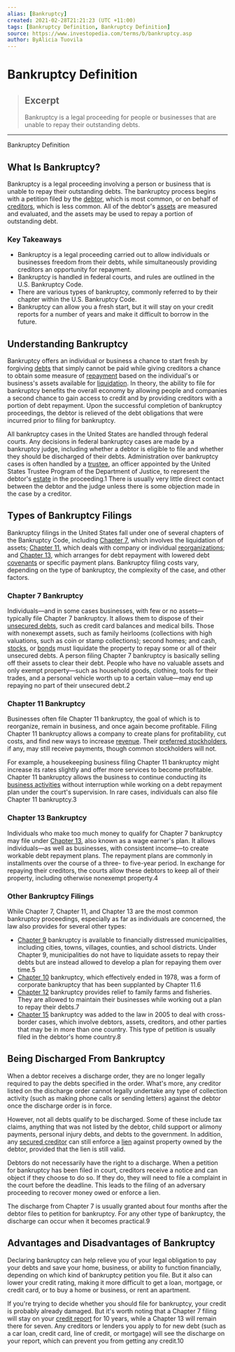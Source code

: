 ```yaml
---
alias: [Bankruptcy]
created: 2021-02-28T21:21:23 (UTC +11:00)
tags: [Bankruptcy Definition, Bankruptcy Definition]
source: https://www.investopedia.com/terms/b/bankruptcy.asp
author: ByAlicia Tuovila
---
```


# Bankruptcy Definition

> ## Excerpt
> Bankruptcy is a legal proceeding for people or businesses that are unable to repay their outstanding debts.

---

Bankruptcy Definition
## What Is Bankruptcy?

Bankruptcy is a legal proceeding involving a person or business that is unable to repay their outstanding debts. The bankruptcy process begins with a petition filed by the [debtor](https://www.investopedia.com/terms/d/debtor.asp), which is most common, or on behalf of [creditors](https://www.investopedia.com/terms/c/creditor.asp), which is less common. All of the debtor's [assets](https://www.investopedia.com/terms/a/asset.asp) are measured and evaluated, and the assets may be used to repay a portion of outstanding debt.

### Key Takeaways

-   Bankruptcy is a legal proceeding carried out to allow individuals or businesses freedom from their debts, while simultaneously providing creditors an opportunity for repayment.
-   Bankruptcy is handled in federal courts, and rules are outlined in the U.S. Bankruptcy Code.
-   There are various types of bankruptcy, commonly referred to by their chapter within the U.S. Bankruptcy Code.
-   Bankruptcy can allow you a fresh start, but it will stay on your credit reports for a number of years and make it difficult to borrow in the future.

## Understanding Bankruptcy

Bankruptcy offers an individual or business a chance to start fresh by forgiving [debts](https://www.investopedia.com/terms/d/debt.asp) that simply cannot be paid while giving creditors a chance to obtain some measure of [repayment](https://www.investopedia.com/terms/r/repayment.asp) based on the individual's or business's assets available for [liquidation](https://www.investopedia.com/terms/l/liquidation.asp). In theory, the ability to file for bankruptcy benefits the overall economy by allowing people and companies a second chance to gain access to credit and by providing creditors with a portion of debt repayment. Upon the successful completion of bankruptcy proceedings, the debtor is relieved of the debt obligations that were incurred prior to filing for bankruptcy.

All bankruptcy cases in the United States are handled through federal courts. Any decisions in federal bankruptcy cases are made by a bankruptcy judge, including whether a debtor is eligible to file and whether they should be discharged of their debts. Administration over bankruptcy cases is often handled by a [trustee](https://www.investopedia.com/terms/b/bankruptcy-trustee.asp), an officer appointed by the United States Trustee Program of the Department of Justice, to represent the debtor's [estate](https://www.investopedia.com/terms/e/estate.asp) in the proceeding.1 There is usually very little direct contact between the debtor and the judge unless there is some objection made in the case by a creditor.

## Types of Bankruptcy Filings

Bankruptcy filings in the United States fall under one of several chapters of the Bankruptcy Code, including [Chapter 7](https://www.investopedia.com/terms/c/chapter7.asp), which involves the liquidation of assets; [Chapter 11](https://www.investopedia.com/terms/c/chapter11.asp), which deals with company or individual [reorganizations](https://www.investopedia.com/terms/r/reorganization.asp); and [Chapter 13](https://www.investopedia.com/terms/c/chapter13.asp), which arranges for debt repayment with lowered debt [covenants](https://www.investopedia.com/terms/c/covenant.asp) or specific payment plans. Bankruptcy filing costs vary, depending on the type of bankruptcy, the complexity of the case, and other factors.

### Chapter 7 Bankruptcy

Individuals—and in some cases businesses, with few or no assets—typically file Chapter 7 bankruptcy. It allows them to dispose of their [unsecured debts](https://www.investopedia.com/terms/u/unsecureddebt.asp), such as credit card balances and medical bills. Those with nonexempt assets, such as family heirlooms (collections with high valuations, such as coin or stamp collections); second homes; and cash, [stocks](https://www.investopedia.com/terms/s/stock.asp), or [bonds](https://www.investopedia.com/terms/b/bond.asp) must liquidate the property to repay some or all of their unsecured debts. A person filing Chapter 7 bankruptcy is basically selling off their assets to clear their debt. People who have no valuable assets and only exempt property—such as household goods, clothing, tools for their trades, and a personal vehicle worth up to a certain value—may end up repaying no part of their unsecured debt.2

### Chapter 11 Bankruptcy

Businesses often file Chapter 11 bankruptcy, the goal of which is to reorganize, remain in business, and once again become profitable. Filing Chapter 11 bankruptcy allows a company to create plans for profitability, cut costs, and find new ways to increase [revenue](https://www.investopedia.com/terms/r/revenue.asp). Their [preferred stockholders](https://www.investopedia.com/articles/fundamental-analysis/11/valuation-prefered-stock.asp), if any, may still receive payments, though common stockholders will not.

For example, a housekeeping business filing Chapter 11 bankruptcy might increase its rates slightly and offer more services to become profitable. Chapter 11 bankruptcy allows the business to continue conducting its [business activities](https://www.investopedia.com/terms/b/business-activities.asp) without interruption while working on a debt repayment plan under the court's supervision. In rare cases, individuals can also file Chapter 11 bankruptcy.3

### Chapter 13 Bankruptcy

Individuals who make too much money to qualify for Chapter 7 bankruptcy may file under [Chapter 13](https://www.investopedia.com/ask/answers/061815/what-are-differences-between-chapter-11-and-chapter-13-bankruptcy.asp), also known as a wage earner's plan. It allows individuals—as well as businesses, with consistent income—to create workable debt repayment plans. The repayment plans are commonly in installments over the course of a three- to five-year period. In exchange for repaying their creditors, the courts allow these debtors to keep all of their property, including otherwise nonexempt property.4

### Other Bankruptcy Filings

While Chapter 7, Chapter 11, and Chapter 13 are the most common bankruptcy proceedings, especially as far as individuals are concerned, the law also provides for several other types:

-   [Chapter 9](https://www.investopedia.com/terms/c/chapter9.asp) bankruptcy is available to financially distressed municipalities, including cities, towns, villages, counties, and school districts. Under Chapter 9, municipalities do not have to liquidate assets to repay their debts but are instead allowed to develop a plan for repaying them over time.5
-   [Chapter 10](https://www.investopedia.com/terms/c/chapter10.asp) bankruptcy, which effectively ended in 1978, was a form of corporate bankruptcy that has been supplanted by Chapter 11.6
-   [Chapter 12](https://www.investopedia.com/terms/c/chapter12.asp) bankruptcy provides relief to family farms and fisheries. They are allowed to maintain their businesses while working out a plan to repay their debts.7
-   [Chapter 15](https://www.investopedia.com/terms/c/chapter-15.asp) bankruptcy was added to the law in 2005 to deal with cross-border cases, which involve debtors, assets, creditors, and other parties that may be in more than one country. This type of petition is usually filed in the debtor's home country.8

## Being Discharged From Bankruptcy

When a debtor receives a discharge order, they are no longer legally required to pay the debts specified in the order. What's more, any creditor listed on the discharge order cannot legally undertake any type of collection activity (such as making phone calls or sending letters) against the debtor once the discharge order is in force.

However, not all debts qualify to be discharged. Some of these include tax claims, anything that was not listed by the debtor, child support or alimony payments, personal injury debts, and debts to the government. In addition, any [secured creditor](https://www.investopedia.com/terms/s/secured-creditor.asp) can still enforce a [lien](https://www.investopedia.com/terms/l/lien.asp) against property owned by the debtor, provided that the lien is still valid.

Debtors do not necessarily have the right to a discharge. When a petition for bankruptcy has been filed in court, creditors receive a notice and can object if they choose to do so. If they do, they will need to file a complaint in the court before the deadline. This leads to the filing of an adversary proceeding to recover money owed or enforce a lien.

The discharge from Chapter 7 is usually granted about four months after the debtor files to petition for bankruptcy. For any other type of bankruptcy, the discharge can occur when it becomes practical.9

## Advantages and Disadvantages of Bankruptcy

Declaring bankruptcy can help relieve you of your legal obligation to pay your debts and save your home, business, or ability to function financially, depending on which kind of bankruptcy petition you file. But it also can lower your credit rating, making it more difficult to get a loan, mortgage, or credit card, or to buy a home or business, or rent an apartment.

If you're trying to decide whether you should file for bankruptcy, your credit is probably already damaged. But it's worth noting that a Chapter 7 filing will stay on your [credit report](https://www.investopedia.com/terms/c/creditreport.asp) for 10 years, while a Chapter 13 will remain there for seven. Any creditors or lenders you apply to for new debt (such as a car loan, credit card, line of credit, or mortgage) will see the discharge on your report, which can prevent you from getting any credit.10
